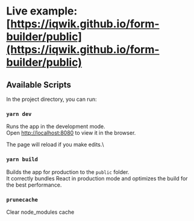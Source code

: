 # Live example: [https://iqwik.github.io/form-builder/public](https://iqwik.github.io/form-builder/public)

## Available Scripts

In the project directory, you can run:

### `yarn dev`

Runs the app in the development mode.\
Open [http://localhost:8080](http://localhost:8080) to view it in the browser.

The page will reload if you make edits.\

### `yarn build`

Builds the app for production to the `public` folder.\
It correctly bundles React in production mode and optimizes the build for the best performance.

### `prunecache`

Clear node_modules cache
